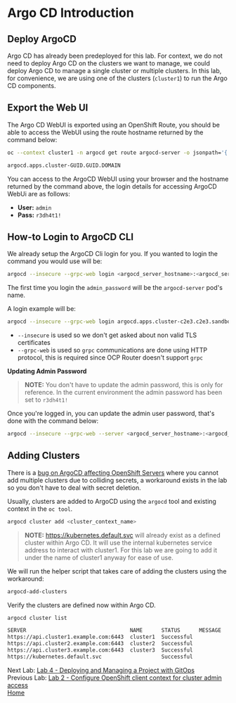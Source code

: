 <a id="markdown-argocd-deployment" name="argocd-introduction"></a>
# Argo CD Introduction

<a id="markdown-deploy-argocd" name="deploy-argocd"></a>
## Deploy ArgoCD 
Argo CD has already been predeployed for this lab. For context, we do not need to deploy Argo CD on the clusters we want to manage, we could deploy Argo CD to manage a single cluster or multiple clusters. In this lab, for convenience, we are using one of the clusters (`cluster1`) to run the Argo CD components.


<a id="markdown-exporting-the-web-ui" name="exporting-the-web-ui"></a>
## Export the Web UI

The Argo CD WebUI is exported using an OpenShift Route, you should be able to access the WebUI using the route hostname
returned by the command below:

~~~sh
oc --context cluster1 -n argocd get route argocd-server -o jsonpath='{.status.ingress[*].host}'

argocd.apps.cluster-GUID.GUID.DOMAIN
~~~

You can access to the ArgoCD WebUI using your browser and the hostname returned by the command above, the login details for accessing ArgoCD WebUi are as follows:

* **User:** `admin`
* **Pass:** `r3dh4t1!`

<a id="markdown-how-to-login-to-ArgoCD-cli" name="how-to-login-to-ArgoCD-cli"></a>
## How-to Login to ArgoCD CLI

We already setup the ArgoCD Cli login for you. If you wanted to login the command you would use will be:

~~~sh
argocd --insecure --grpc-web login <argocd_server_hostname>:<argocd_server_port> --username admin --password <admin_password>
~~~

The first time you login the `admin_password` will be the `argocd-server` pod's name. 

A login example will be:

~~~sh
argocd --insecure --grpc-web login argocd.apps.cluster-c2e3.c2e3.sandbox60.opentlc.com:443 --username admin --password argocd-server-76d8b87f96-vvtzm
~~~

* `--insecure` is used so we don't get asked about non valid TLS certificates
* `--grpc-web` is used so `grpc` communications are done using HTTP protocol, this is required since OCP Router doesn't support `grpc`

**Updating Admin Password**

> **NOTE:** You don't have to update the admin password, this is only for reference. In the current environment the admin password has been set to `r3dh4t1!`

Once you're logged in, you can update the admin user password, that's done with the command below:

~~~sh
argocd --insecure --grpc-web --server <argocd_server_hostname>:<argocd_server_port> account update-password --current-password <current_admin_password> --new-password <new_admin_password>
~~~

<a id="markdown-adding-clusters" name="adding-clusters"></a>
## Adding Clusters
There is a [bug on ArgoCD affecting OpenShift Servers](https://github.com/argoproj/argo-cd/issues/1761) where you cannot add multiple clusters due to colliding secrets, a workaround exists in the lab so you don't have to deal with secret deletion.

Usually, clusters are added to ArgoCD using the `argocd` tool and existing context in the `oc tool`.

~~~sh
argocd cluster add <cluster_context_name>
~~~

> **NOTE:** https://kubernetes.default.svc will already exist as a defined cluster within Argo CD. It will use the internal kubernetes service address to interact with cluster1. For this lab we are going to add it under the name of cluster1 anyway for ease of use.

We will run the helper script that takes care of adding the clusters using the workaround:

~~~sh
argocd-add-clusters
~~~

Verify the clusters are defined now within Argo CD.

~~~sh
argocd cluster list

SERVER                                 NAME      STATUS      MESSAGE
https://api.cluster1.example.com:6443  cluster1  Successful  
https://api.cluster2.example.com:6443  cluster2  Successful  
https://api.cluster3.example.com:6443  cluster3  Successful  
https://kubernetes.default.svc                   Successful  
~~~

Next Lab: [Lab 4 - Deploying and Managing a Project with GitOps](./4.md)<br>
Previous Lab: [Lab 2 - Configure OpenShift client context for cluster admin access](./2.md)<br>
[Home](./README.md)
